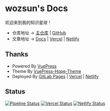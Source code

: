 # wozsun's Docs

欢迎来到我的知识星球！

- 仓库地址 -> [主仓库](https://code.wozsun.com/docs/docs.wozsun.com) | [GitHub](https://github.com/wozsun/Docs)
- 文章地址 -> [Docs](https://docs.wozsun.com) | [Vercel](https://wozsun-docs.vercel.app) | [Netlify](https://wozsun-docs.netlify.app/)

## Thanks

- Powered By [VuePress](https://v2.vuepress.vuejs.org)
- Theme By [VuePress-Hope-Theme](https://theme-hope.vuejs.press)
- Deployed By [GitLab Pages](https://docs.gitlab.com/ee/user/project/pages/) | [Vercel](https://vercel.com) | [Netlify](https://www.netlify.com)

## Status

[![Pipeline Status](https://code.wozsun.com/docs/docs.wozsun.com/badges/main/pipeline.svg?key_text=Pages&key_width=45)](https://code.wozsun.com/docs/docs.wozsun.com/-/commits/main) [![Vercel Status](https://vercelbadge.vercel.app/api/wozsun/Docs)](https://vercel.com/wozsun/Docs) [![Netlify Status](https://api.netlify.com/api/v1/badges/603e9a4a-76fb-44ef-98c0-741dd6597a64/deploy-status)](https://app.netlify.com/sites/wozsun-docs/deploys)
